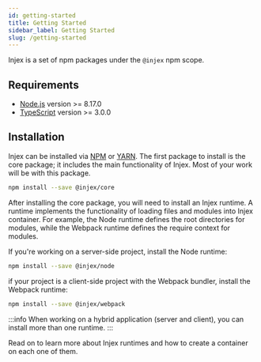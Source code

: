```yaml
---
id: getting-started
title: Getting Started
sidebar_label: Getting Started
slug: /getting-started
---
```


Injex is a set of npm packages under the `@injex` npm scope.

## Requirements

- [Node.js](https://nodejs.org/en/) version >= 8.17.0
- [TypeScript](https://www.typescriptlang.org/) version >= 3.0.0

## Installation

Injex can be installed via [NPM](https://www.npmjs.com/) or [YARN](https://yarnpkg.com/). The first package to install is the core package; it includes the main functionality of Injex. Most of your work will be with this package.

```bash npm2yarn
npm install --save @injex/core
```

After installing the core package, you will need to install an Injex runtime. A runtime implements the functionality of loading files and modules into Injex container. For example, the Node runtime defines the root directories for modules, while the Webpack runtime defines the require context for modules.

If you're working on a server-side project, install the Node runtime:

```bash npm2yarn
npm install --save @injex/node
```

if your project is a client-side project with the Webpack bundler, install the Webpack runtime:

```bash npm2yarn
npm install --save @injex/webpack
```

:::info
When working on a hybrid application (server and client), you can install more than one runtime.
:::

Read on to learn more about Injex runtimes and how to create a container on each one of them.
